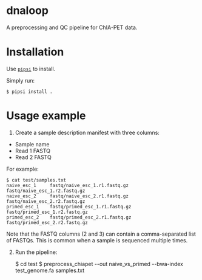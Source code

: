 # dnaloop

A preprocessing and QC pipeline for ChIA-PET data.


# Installation

Use [`pipsi`](https://github.com/mitsuhiko/pipsi#readme) to install.

Simply run:

    $ pipsi install .


# Usage example

1. Create a sample description manifest with three columns:

- Sample name
- Read 1 FASTQ 
- Read 2 FASTQ

For example:

    $ cat test/samples.txt 
    naive_esc_1     fastq/naive_esc_1.r1.fastq.gz   fastq/naive_esc_1.r2.fastq.gz
    naive_esc_2     fastq/naive_esc_2.r1.fastq.gz   fastq/naive_esc_2.r2.fastq.gz
    primed_esc_1    fastq/primed_esc_1.r1.fastq.gz  fastq/primed_esc_1.r2.fastq.gz
    primed_esc_2    fastq/primed_esc_2.r1.fastq.gz  fastq/primed_esc_2.r2.fastq.gz

Note that the FASTQ columns (2 and 3) can contain a comma-separated list of FASTQs. This is common when a sample is sequenced multiple times.

2. Run the pipeline:

    $ cd test
    $ preprocess_chiapet --out naive_vs_primed --bwa-index test_genome.fa samples.txt


